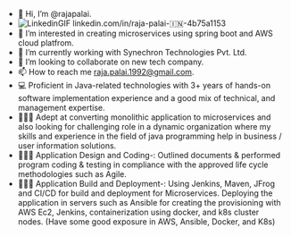 - 👋 Hi, I’m @rajapalai.
- ![LinkedinGIF](https://user-images.githubusercontent.com/67215700/219948001-8070d873-4f46-4102-b8e0-e4d62fb635a6.gif)
   linkedin.com/in/raja-palai-🇮🇳-4b75a1153
- 👀 I’m interested in creating microservices using spring boot and AWS cloud platfrom.
- 🌱 I’m currently working with Synechron Technologies Pvt. Ltd.
- 💞️ I’m looking to collaborate on new tech company.
- 📫 How to reach me raja.palai.1992@gmail.com.
- 💻 Proficient in Java-related technologies with 3+ years of hands-on software implementation 
experience and a good mix of technical, and management expertise.
- 🧑🏻‍💻 Adept at converting monolithic application to microservices and also looking for challenging 
role in a dynamic organization where my skills and experience in the field of java programming 
help in business / user information solutions.
- 🧑🏻‍💻 Application Design and Coding-: Outlined documents & performed program coding & testing in 
compliance with the approved life cycle methodologies such as Agile.
- 🧑🏻‍💻 Application Build and Deployment-: Using Jenkins, Maven, JFrog and CI/CD for build and 
deployment for Microservices. Deploying the application in servers such as Ansible for creating 
the provisioning with AWS Ec2, Jenkins, containerization using docker, and k8s cluster nodes. 
(Have some good exposure in AWS, Ansible, Docker, and K8s)
<!---
rajapalai/rajapalai is a ✨ special ✨ repository because its `README.md` (this file) appears on your GitHub profile.
You can click the Preview link to take a look at your changes.
--->
